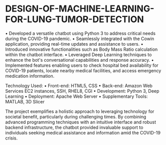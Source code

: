 # DESIGN-OF-MACHINE-LEARNING-FOR-LUNG-TUMOR-DETECTION
• Developed a versatile chatbot using Python 3 to address critical needs during the COVID-19 pandemic.
• Seamlessly integrated with the Cowin application, providing real-time updates and assistance to users.
• Introduced innovative functionalities such as Body Mass Ratio calculation within the chatbot interface.
• Leveraged Deep Learning techniques to enhance the bot's conversational capabilities and response accuracy.
• Implemented features enabling users to check hospital bed availability for COVID-19 patients, locate nearby medical facilities, and access emergency medication information.

Technology Used:
• Front-end: HTML5, CSS
• Back-end: Amazon Web Services EC2 instances, SSH, RHEL8, CGI
• Development: Python 3, Deep Learning
• Deployment: Apache Web Server
• Supplementary Tools: MATLAB, 3D Slicer

The project exemplifies a holistic approach to leveraging technology for societal benefit, particularly during challenging times. By combining advanced programming techniques with an intuitive interface and robust backend infrastructure, the chatbot provided invaluable support to individuals seeking medical assistance and information amid the COVID-19 crisis.
